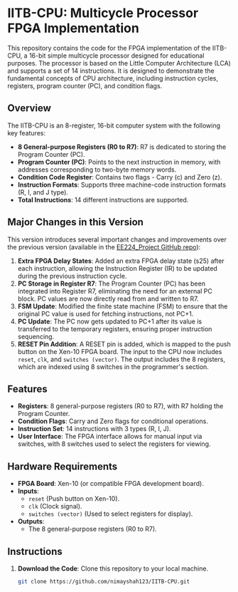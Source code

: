 # IITB-CPU: Multicycle Processor FPGA Implementation

This repository contains the code for the FPGA implementation of the IITB-CPU, a 16-bit simple multicycle processor designed for educational purposes. The processor is based on the Little Computer Architecture (LCA) and supports a set of 14 instructions. It is designed to demonstrate the fundamental concepts of CPU architecture, including instruction cycles, registers, program counter (PC), and condition flags.

## Overview

The IITB-CPU is an 8-register, 16-bit computer system with the following key features:
- **8 General-purpose Registers (R0 to R7)**: R7 is dedicated to storing the Program Counter (PC).
- **Program Counter (PC)**: Points to the next instruction in memory, with addresses corresponding to two-byte memory words.
- **Condition Code Register**: Contains two flags - Carry (c) and Zero (z).
- **Instruction Formats**: Supports three machine-code instruction formats (R, I, and J type).
- **Total Instructions**: 14 different instructions are supported.

## Major Changes in this Version

This version introduces several important changes and improvements over the previous version (available in the [EE224_Project GitHub repo](https://github.com/nimayshah123/EE224_Project)):

1. **Extra FPGA Delay States**: Added an extra FPGA delay state (s25) after each instruction, allowing the Instruction Register (IR) to be updated during the previous instruction cycle.
2. **PC Storage in Register R7**: The Program Counter (PC) has been integrated into Register R7, eliminating the need for an external PC block. PC values are now directly read from and written to R7.
3. **FSM Update**: Modified the finite state machine (FSM) to ensure that the original PC value is used for fetching instructions, not PC+1.
4. **PC Update**: The PC now gets updated to PC+1 after its value is transferred to the temporary registers, ensuring proper instruction sequencing.
5. **RESET Pin Addition**: A RESET pin is added, which is mapped to the push button on the Xen-10 FPGA board. The input to the CPU now includes `reset`, `clk`, and `switches (vector)`. The output includes the 8 registers, which are indexed using 8 switches in the programmer's section.

## Features

- **Registers**: 8 general-purpose registers (R0 to R7), with R7 holding the Program Counter.
- **Condition Flags**: Carry and Zero flags for conditional operations.
- **Instruction Set**: 14 instructions with 3 types (R, I, J).
- **User Interface**: The FPGA interface allows for manual input via switches, with 8 switches used to select the registers for viewing.

## Hardware Requirements

- **FPGA Board**: Xen-10 (or compatible FPGA development board).
- **Inputs**: 
  - `reset` (Push button on Xen-10).
  - `clk` (Clock signal).
  - `switches (vector)` (Used to select registers for display).
- **Outputs**: 
  - The 8 general-purpose registers (R0 to R7).

## Instructions

1. **Download the Code**: Clone this repository to your local machine.
   ```bash
   git clone https://github.com/nimayshah123/IITB-CPU.git
